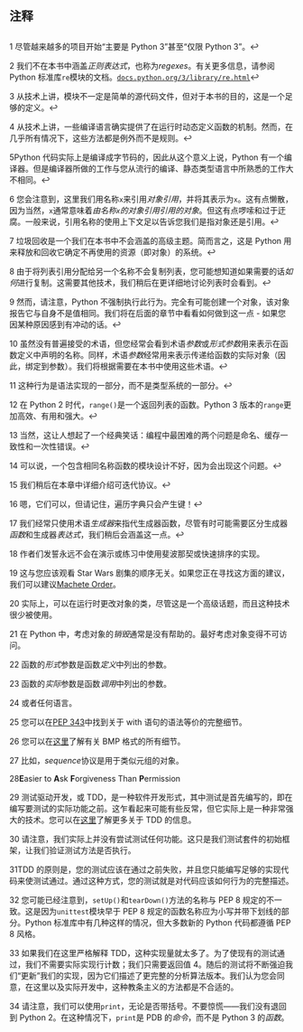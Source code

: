 ## 注释

##

1 尽管越来越多的项目开始“主要是 Python 3”甚至“仅限 Python 3”。↩

2 我们不在本书中涵盖*正则表达式*，也称为*regexes*。有关更多信息，请参阅 Python 标准库`re`模块的文档。[`docs.python.org/3/library/re.html`](https://docs.python.org/3/library/re.html)↩

3 从技术上讲，模块不一定是简单的源代码文件，但对于本书的目的，这是一个足够的定义。↩

4 从技术上讲，一些编译语言确实提供了在运行时动态定义函数的机制。然而，在几乎所有情况下，这些方法都是例外而不是规则。↩

5Python 代码实际上是编译成字节码的，因此从这个意义上说，Python 有一个编译器。但是编译器所做的工作与您从流行的编译、静态类型语言中所熟悉的工作大不相同。↩

6 您会注意到，这里我们用名称`x`来引用*对象引用*，并将其表示为`x`。这有点懒散，因为当然，`x`通常意味着*由名称`x`的对象引用引用的对象*。但这有点啰嗦和过于迂腐。一般来说，引用名称的使用上下文足以告诉您我们是指对象还是引用。↩

7 垃圾回收是一个我们在本书中不会涵盖的高级主题。简而言之，这是 Python 用来释放和回收它确定不再使用的资源（即对象）的系统。↩

8 由于将列表引用分配给另一个名称不会复制列表，您可能想知道如果需要的话*如何*进行复制。这需要其他技术，我们稍后在更详细地讨论列表时会看到。↩

9 然而，请注意，Python 不强制执行此行为。完全有可能创建一个对象，该对象报告它与自身不是值相同。我们将在后面的章节中看看如何做到这一点 - 如果您因某种原因感到有冲动的话。↩

10 虽然没有普遍接受的术语，但您经常会看到术语*参数*或*形式参数*用来表示在函数定义中声明的名称。同样，术语*参数*经常用来表示传递给函数的实际对象（因此，绑定到参数）。我们将根据需要在本书中使用这些术语。↩

11 这种行为是语法实现的一部分，而不是类型系统的一部分。↩

12 在 Python 2 时代，`range()`是一个返回列表的函数。Python 3 版本的`range`更加高效、有用和强大。↩

13 当然，这让人想起了一个经典笑话：编程中最困难的两个问题是命名、缓存一致性和一次性错误。↩

14 可以说，一个包含相同名称函数的模块设计不好，因为会出现这个问题。↩

15 我们稍后在本章中详细介绍可迭代协议。↩

16 嗯，它们可以，但请记住，遍历字典只会产生键！↩

17 我们经常只使用术语*生成器*来指代生成器函数，尽管有时可能需要区分生成器*函数*和生成器*表达式*，我们稍后会涵盖这一点。↩

18 作者们发誓永远不会在演示或练习中使用斐波那契或快速排序的实现。

19 这与您应该观看 Star Wars 剧集的顺序无关。如果您正在寻找这方面的建议，我们可以建议[Machete Order](http://www.nomachetejuggling.com/2011/11/11/the-star-wars-saga-suggested-viewing-order/)。

20 实际上，可以在运行时更改对象的类，尽管这是一个高级话题，而且这种技术很少被使用。

21 在 Python 中，考虑对象的*销毁*通常是没有帮助的。最好考虑对象变得不可访问。

22 函数的*形式*参数是函数*定义*中列出的参数。

23 函数的*实际*参数是函数*调用*中列出的参数。

24 或者任何语言。 

25 您可以在[PEP 343](https://www.python.org/dev/peps/pep-0343/)中找到关于 with 语句的语法等价的完整细节。

26 您可以在[这里](https://en.wikipedia.org/wiki/BMP_file_format)了解有关 BMP 格式的所有细节。

27 比如，*sequence*协议是用于类似元组的对象。

28**E**asier to **A**sk **F**orgiveness Than **P**ermission

29 测试驱动开发，或 TDD，是一种软件开发形式，其中测试是首先编写的，即在编写要测试的实际功能之前。这乍看起来可能有些反常，但它实际上是一种非常强大的技术。您可以在[这里](https://en.wikipedia.org/wiki/Test-driven_development)了解更多关于 TDD 的信息。

30 请注意，我们实际上并没有尝试测试任何功能。这只是我们测试套件的初始框架，让我们验证测试方法是否执行。

31TDD 的原则是，您的测试应该在通过之前失败，并且您只能编写足够的实现代码来使测试通过。通过这种方式，您的测试就是对代码应该如何行为的完整描述。

32 您可能已经注意到，`setUp()`和`tearDown()`方法的名称与 PEP 8 规定的不一致。这是因为`unittest`模块早于 PEP 8 规定的函数名称应为小写并带下划线的部分。Python 标准库中有几种这样的情况，但大多数新的 Python 代码都遵循 PEP 8 风格。

33 如果我们在这里严格解释 TDD，这种实现量就太多了。为了使现有的测试通过，我们不需要实际实现行计数；我们只需要返回值 4。随后的测试将不断强迫我们“更新”我们的实现，因为它们描述了更完整的分析算法版本。我们认为您会同意，在这里以及实际开发中，这种教条主义的方法都是不合适的。

34 请注意，我们可以使用`print`，无论是否带括号。不要惊慌——我们没有退回到 Python 2。在这种情况下，`print`是 PDB 的*命令*，而不是 Python 3 的*函数*。
